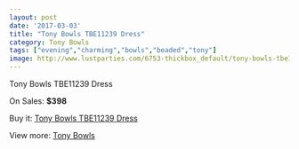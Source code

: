 ```yaml
---
layout: post
date: '2017-03-03'
title: "Tony Bowls TBE11239 Dress"
category: Tony Bowls
tags: ["evening","charming","bowls","beaded","tony"]
image: http://www.lustparties.com/6753-thickbox_default/tony-bowls-tbe11239-dress.jpg
---
```

Tony Bowls TBE11239 Dress

On Sales: **$398**
<a href="https://www.lustparties.com/en/tony-bowls/2320-tony-bowls-tbe11239-dress.html"><amp-img layout="responsive" width="600" height="600" src="//www.lustparties.com/6753-thickbox_default/tony-bowls-tbe11239-dress.jpg" alt="Tony Bowls TBE11239 Dress 0" /></a>
<a href="https://www.lustparties.com/en/tony-bowls/2320-tony-bowls-tbe11239-dress.html"><amp-img layout="responsive" width="600" height="600" src="//www.lustparties.com/6755-thickbox_default/tony-bowls-tbe11239-dress.jpg" alt="Tony Bowls TBE11239 Dress 1" /></a>
<a href="https://www.lustparties.com/en/tony-bowls/2320-tony-bowls-tbe11239-dress.html"><amp-img layout="responsive" width="600" height="600" src="//www.lustparties.com/6754-thickbox_default/tony-bowls-tbe11239-dress.jpg" alt="Tony Bowls TBE11239 Dress 2" /></a>

Buy it: [Tony Bowls TBE11239 Dress](https://www.lustparties.com/en/tony-bowls/2320-tony-bowls-tbe11239-dress.html "Tony Bowls TBE11239 Dress")

View more: [Tony Bowls](https://www.lustparties.com/en/5-tony-bowls "Tony Bowls")